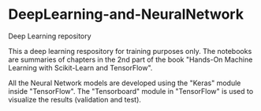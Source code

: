 # DeepLearning-and-NeuralNetwork
Deep Learning repository 

This a deep learning respository for training purposes only. The notebooks are summaries of chapters in the 2nd part of the book "Hands-On Machine Learning with Scikit-Learn and TensorFlow". 

All the Neural Network models are developed using the "Keras" module inside "TensorFlow". The "Tensorboard" module in "TensorFlow" is used to visualize the results (validation and test).  
